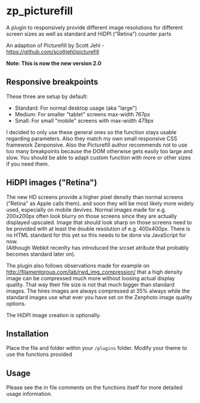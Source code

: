 zp_picturefill
==============

A plugin to responsively provide different image resolutions for different screen sizes as well as standard 
and HiDPI ("Retina") counter parts
 
An adaption of Picturefill by Scott Jehl - https://github.com/scottjehl/picturefill

**Note: This is now the new version 2.0**
 
Responsive breakpoints
-----------------------
These three are setup by default: 
- Standard: For normal desktop usage (aka "large")
- Medium: For smaller "tablet" screens max-width 767px
- Small: For small "mobile" screens with max-width 479px
  
I decided to only use these general ones so the function stays usable regarding parameters. 
Also they match my own small responsive CSS framework Zenponsive. 
Also the Picturefill author recommends not to use too many breakpoints because the DOM 
otherwise gets easily too large and slow. 
You should be able to adapt custom function with more or other sizes if you need them.
  
HiDPI images ("Retina")
----------------------
The new HD screens provide a higher pixel density than normal screens ("Retina" as Apple calls them).
and soon they will be most likely more widely used, especially on mobile devives.
Normal images made for e.g. 200x200px often look blurry on those screens since they are actually displayed upscaled.
Image that should look sharp on those screens need to be provided with at least the double resolution of e.g. 400x400px.
There is no HTML standard for this yet so this needs to be done via JavaScript for now.  
(Although Webkit recenlty has introduced the srcset atribute that probably becomes standard later on).
 
The plugin also follows observations made for example on http://filamentgroup.com/lab/rwd_img_compression/ 
that a high density image can be compressed much more without loosing actual display quality. 
That way their file size is not that much bigger than standard images. The hires images are always compressed at 35% always 
while the standard images use what ever you have set on the Zenphoto image quality options.
 
The HiDPI image creation is optionally.
 
Installation 
------------- 
Place the file and folder within your `/plugins` folder.
Modify your theme to use the functions provided
  
Usage
----- 
Please see the in file comments on the functions itself for more detailed usage information.
